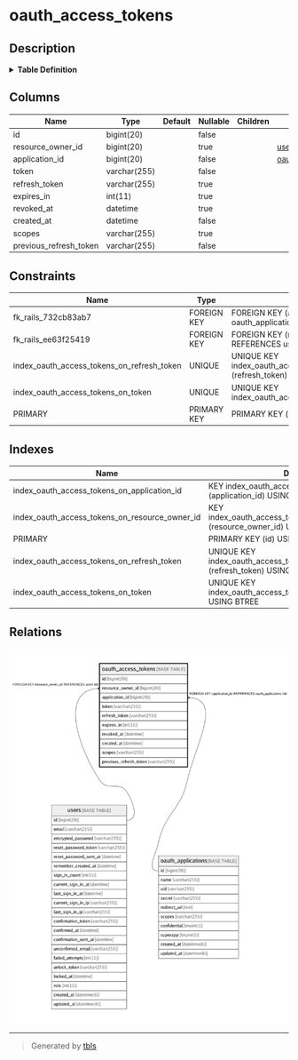# oauth_access_tokens

## Description

<details>
<summary><strong>Table Definition</strong></summary>

```sql
CREATE TABLE `oauth_access_tokens` (
  `id` bigint(20) NOT NULL AUTO_INCREMENT,
  `resource_owner_id` bigint(20) DEFAULT NULL,
  `application_id` bigint(20) NOT NULL,
  `token` varchar(255) NOT NULL,
  `refresh_token` varchar(255) DEFAULT NULL,
  `expires_in` int(11) DEFAULT NULL,
  `revoked_at` datetime DEFAULT NULL,
  `created_at` datetime NOT NULL,
  `scopes` varchar(255) DEFAULT NULL,
  `previous_refresh_token` varchar(255) NOT NULL DEFAULT '',
  PRIMARY KEY (`id`),
  UNIQUE KEY `index_oauth_access_tokens_on_token` (`token`),
  UNIQUE KEY `index_oauth_access_tokens_on_refresh_token` (`refresh_token`),
  KEY `index_oauth_access_tokens_on_resource_owner_id` (`resource_owner_id`),
  KEY `index_oauth_access_tokens_on_application_id` (`application_id`),
  CONSTRAINT `fk_rails_732cb83ab7` FOREIGN KEY (`application_id`) REFERENCES `oauth_applications` (`id`),
  CONSTRAINT `fk_rails_ee63f25419` FOREIGN KEY (`resource_owner_id`) REFERENCES `users` (`id`)
) ENGINE=InnoDB DEFAULT CHARSET=utf8mb4 COLLATE=utf8mb4_0900_ai_ci
```

</details>

## Columns

| Name | Type | Default | Nullable | Children | Parents | Comment |
| ---- | ---- | ------- | -------- | -------- | ------- | ------- |
| id | bigint(20) |  | false |  |  |  |
| resource_owner_id | bigint(20) |  | true |  | [users](users.md) |  |
| application_id | bigint(20) |  | false |  | [oauth_applications](oauth_applications.md) |  |
| token | varchar(255) |  | false |  |  |  |
| refresh_token | varchar(255) |  | true |  |  |  |
| expires_in | int(11) |  | true |  |  |  |
| revoked_at | datetime |  | true |  |  |  |
| created_at | datetime |  | false |  |  |  |
| scopes | varchar(255) |  | true |  |  |  |
| previous_refresh_token | varchar(255) |  | false |  |  |  |

## Constraints

| Name | Type | Definition |
| ---- | ---- | ---------- |
| fk_rails_732cb83ab7 | FOREIGN KEY | FOREIGN KEY (application_id) REFERENCES oauth_applications (id) |
| fk_rails_ee63f25419 | FOREIGN KEY | FOREIGN KEY (resource_owner_id) REFERENCES users (id) |
| index_oauth_access_tokens_on_refresh_token | UNIQUE | UNIQUE KEY index_oauth_access_tokens_on_refresh_token (refresh_token) |
| index_oauth_access_tokens_on_token | UNIQUE | UNIQUE KEY index_oauth_access_tokens_on_token (token) |
| PRIMARY | PRIMARY KEY | PRIMARY KEY (id) |

## Indexes

| Name | Definition |
| ---- | ---------- |
| index_oauth_access_tokens_on_application_id | KEY index_oauth_access_tokens_on_application_id (application_id) USING BTREE |
| index_oauth_access_tokens_on_resource_owner_id | KEY index_oauth_access_tokens_on_resource_owner_id (resource_owner_id) USING BTREE |
| PRIMARY | PRIMARY KEY (id) USING BTREE |
| index_oauth_access_tokens_on_refresh_token | UNIQUE KEY index_oauth_access_tokens_on_refresh_token (refresh_token) USING BTREE |
| index_oauth_access_tokens_on_token | UNIQUE KEY index_oauth_access_tokens_on_token (token) USING BTREE |

## Relations

![er](oauth_access_tokens.png)

---

> Generated by [tbls](https://github.com/k1LoW/tbls)
